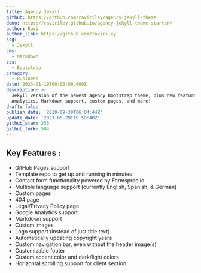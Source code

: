 ```yaml
---
title: Agency Jekyll
github: https://github.com/raviriley/agency-jekyll-theme
demo: https://raviriley.github.io/agency-jekyll-theme-starter/
author: Ravi
author_link: https://github.com/raviriley
ssg:
  - Jekyll
cms:
  - Markdown
css:
  - Bootstrap
category:
  - Business
date: 2023-01-19T00:00:00.000Z
description: >-
  Jekyll version of the newest Agency Bootstrap theme, plus new features Google
  Analytics, Markdown support, custom pages, and more!
draft: false
publish_date: '2019-09-30T06:04:44Z'
update_date: '2023-05-29T19:59:40Z'
github_star: 256
github_fork: 504
---
```

## Key Features :

- GitHub Pages support
- Template repo to get up and running in minutes
- Contact form functionality powered by Formspree.io
- Multiple language support (currently English, Spanish, & German)
- Custom pages
- 404 page
- Legal/Privacy Policy page
- Google Analytics support
- Markdown support
- Custom images
- Logo support (instead of just title text)
- Automatically updating copyright years
- Custom navigation bar, even without the header image(s)
- Customizable footer
- Custom accent color and dark/light colors
- Horizontal scrolling support for client section